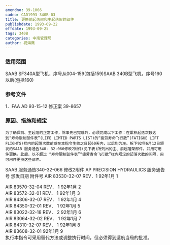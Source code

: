 ```yaml
---
amendno: 39-1066
cadno: CAD1993-340B-03
title: 更换前起落架和主起落架的部件
publishdate: 1993-09-22
effdate: 1993-09-25
tags: 340B
categories: 中南管理局
author: 祝海鹰
---
```


### 适用范围 
SAAB SF340A型飞机，序号从004-159(包括159)SAAB 340B型飞机，序号160以后(包括160)

### 参考文件
1．FAA AD 93-15-12 修正案 39-8657 

### 原因、措施和规定 
    为了确保前、主起落的正常工作，除事先已完成外，必须完成以下工作：在累积起落次数达到“寿命限制部件表”(LIFE LIMTED PARTS LIST)的“疲劳寿命飞行数”(FATIGUE LIFT FLIGHTS)栏内的起落次数前或在本指令生效之日起60天内，以后到为准。拆下92年6月12日颁发的SAAB 服务通告340- 32-066修改2附件(见下表)所列出的主、前起落架部件，并用可用件更换。此后，以不超过 “寿命限制部件表”“疲劳寿命飞行数”栏内规定的起落次数的间隔，用可用件更换这些部件。 
SAAB 服务通告340-32-066 修改2附件 
AP PRECISION  HYDRAULICS 
服务通告号 颁发日期 附件号 
AIR 83530-32-07 REV．1  92年1月 1 
  
AIR  83570-32-04  REV． 1   92年1月  2  
AIR  83572-32-01  REV． 1   92年1月  3  
AIR  84306-32-07  REV． 1   92年1月  4  
AIR  84350-32-01  REV． 1   92年1月  5  
AIR  83022-32-18  REV． 2   92年1月  6  
AIR  83064-32-02  REV． 1   92年1月  7  
AIR  84310-32-07  REV． 1   92年1月  8  
AIR  83608-32-01  92年1月  9  
    执行本指令可采用替代方法或调整执行时间，但必须得到适航当局的批准。
